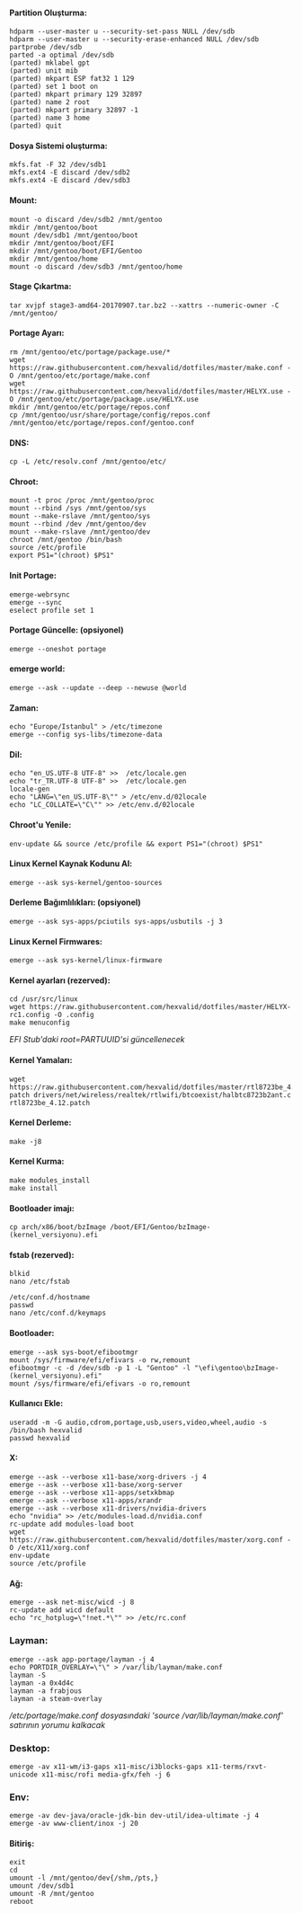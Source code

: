 #### Partition Oluşturma:
```
hdparm --user-master u --security-set-pass NULL /dev/sdb
hdparm --user-master u --security-erase-enhanced NULL /dev/sdb
partprobe /dev/sdb
parted -a optimal /dev/sdb
(parted) mklabel gpt
(parted) unit mib
(parted) mkpart ESP fat32 1 129
(parted) set 1 boot on
(parted) mkpart primary 129 32897
(parted) name 2 root
(parted) mkpart primary 32897 -1
(parted) name 3 home
(parted) quit
```

#### Dosya Sistemi oluşturma:
```
mkfs.fat -F 32 /dev/sdb1
mkfs.ext4 -E discard /dev/sdb2
mkfs.ext4 -E discard /dev/sdb3
```

#### Mount:
```
mount -o discard /dev/sdb2 /mnt/gentoo
mkdir /mnt/gentoo/boot
mount /dev/sdb1 /mnt/gentoo/boot
mkdir /mnt/gentoo/boot/EFI
mkdir /mnt/gentoo/boot/EFI/Gentoo
mkdir /mnt/gentoo/home
mount -o discard /dev/sdb3 /mnt/gentoo/home
```
#### Stage Çıkartma:
```
tar xvjpf stage3-amd64-20170907.tar.bz2 --xattrs --numeric-owner -C /mnt/gentoo/
```

#### Portage Ayarı:
```
rm /mnt/gentoo/etc/portage/package.use/*
wget https://raw.githubusercontent.com/hexvalid/dotfiles/master/make.conf -O /mnt/gentoo/etc/portage/make.conf
wget https://raw.githubusercontent.com/hexvalid/dotfiles/master/HELYX.use -O /mnt/gentoo/etc/portage/package.use/HELYX.use
mkdir /mnt/gentoo/etc/portage/repos.conf
cp /mnt/gentoo/usr/share/portage/config/repos.conf /mnt/gentoo/etc/portage/repos.conf/gentoo.conf
```

#### DNS:
```
cp -L /etc/resolv.conf /mnt/gentoo/etc/
```

#### Chroot:
```
mount -t proc /proc /mnt/gentoo/proc
mount --rbind /sys /mnt/gentoo/sys
mount --make-rslave /mnt/gentoo/sys
mount --rbind /dev /mnt/gentoo/dev
mount --make-rslave /mnt/gentoo/dev
chroot /mnt/gentoo /bin/bash
source /etc/profile
export PS1="(chroot) $PS1"
```

#### Init Portage:
```
emerge-webrsync
emerge --sync
eselect profile set 1
```

#### Portage Güncelle: (opsiyonel)
```
emerge --oneshot portage
```

#### emerge world:
```
emerge --ask --update --deep --newuse @world
```

#### Zaman:
```
echo "Europe/Istanbul" > /etc/timezone
emerge --config sys-libs/timezone-data
```

#### Dil:
```
echo "en_US.UTF-8 UTF-8" >>  /etc/locale.gen
echo "tr_TR.UTF-8 UTF-8" >>  /etc/locale.gen
locale-gen
echo "LANG=\"en_US.UTF-8\"" > /etc/env.d/02locale
echo "LC_COLLATE=\"C\"" >> /etc/env.d/02locale
```

#### Chroot'u Yenile:
```
env-update && source /etc/profile && export PS1="(chroot) $PS1"
```

#### Linux Kernel Kaynak Kodunu Al:
```
emerge --ask sys-kernel/gentoo-sources
```

#### Derleme Bağımlılıkları: (opsiyonel)
```
emerge --ask sys-apps/pciutils sys-apps/usbutils -j 3
```
#### Linux Kernel Firmwares:
```
emerge --ask sys-kernel/linux-firmware
```

#### Kernel ayarları (rezerved):
```
cd /usr/src/linux
wget https://raw.githubusercontent.com/hexvalid/dotfiles/master/HELYX-rc1.config -O .config
make menuconfig
```
*EFI Stub'daki root=PARTUUID'si güncellenecek*

#### Kernel Yamaları:
```
wget https://raw.githubusercontent.com/hexvalid/dotfiles/master/rtl8723be_4.12.patch
patch drivers/net/wireless/realtek/rtlwifi/btcoexist/halbtc8723b2ant.c rtl8723be_4.12.patch
```

#### Kernel Derleme:
```
make -j8
```

#### Kernel Kurma:
```
make modules_install
make install
```

#### Bootloader imajı:
```
cp arch/x86/boot/bzImage /boot/EFI/Gentoo/bzImage-(kernel_versiyonu).efi
```

#### fstab (rezerved):
```
blkid
nano /etc/fstab
```

```
/etc/conf.d/hostname
passwd
nano /etc/conf.d/keymaps
```

#### Bootloader:
```
emerge --ask sys-boot/efibootmgr
mount /sys/firmware/efi/efivars -o rw,remount
efibootmgr -c -d /dev/sdb -p 1 -L "Gentoo" -l "\efi\gentoo\bzImage-(kernel_versiyonu).efi"
mount /sys/firmware/efi/efivars -o ro,remount
```

#### Kullanıcı Ekle:
```
useradd -m -G audio,cdrom,portage,usb,users,video,wheel,audio -s /bin/bash hexvalid
passwd hexvalid
```

#### X:
```
emerge --ask --verbose x11-base/xorg-drivers -j 4
emerge --ask --verbose x11-base/xorg-server
emerge --ask --verbose x11-apps/setxkbmap
emerge --ask --verbose x11-apps/xrandr
emerge --ask --verbose x11-drivers/nvidia-drivers
echo "nvidia" >> /etc/modules-load.d/nvidia.conf
rc-update add modules-load boot
wget https://raw.githubusercontent.com/hexvalid/dotfiles/master/xorg.conf -O /etc/X11/xorg.conf
env-update
source /etc/profile
```

#### Ağ:
```
emerge --ask net-misc/wicd -j 8
rc-update add wicd default
echo "rc_hotplug=\"!net.*\"" >> /etc/rc.conf
```

### Layman:
```
emerge --ask app-portage/layman -j 4
echo PORTDIR_OVERLAY=\"\" > /var/lib/layman/make.conf
layman -S
layman -a 0x4d4c
layman -a frabjous
layman -a steam-overlay

```
*/etc/portage/make.conf dosyasındaki 'source /var/lib/layman/make.conf' satırının yorumu kalkacak*

### Desktop:
```
emerge -av x11-wm/i3-gaps x11-misc/i3blocks-gaps x11-terms/rxvt-unicode x11-misc/rofi media-gfx/feh -j 6
```

### Env:
```
emerge -av dev-java/oracle-jdk-bin dev-util/idea-ultimate -j 4
emerge -av www-client/inox -j 20

```

#### Bitiriş:
```
exit
cd
umount -l /mnt/gentoo/dev{/shm,/pts,}
umount /dev/sdb1
umount -R /mnt/gentoo
reboot
```
